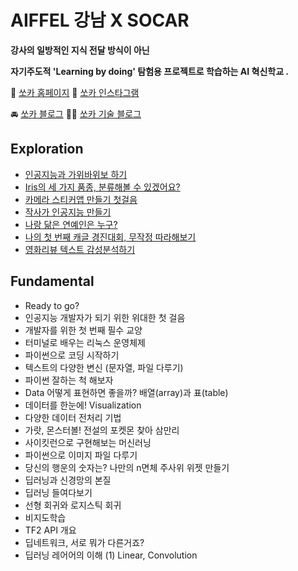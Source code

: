 # AIFFEL 강남 X SOCAR

**강사의 일방적인 지식 전달 방식이 아닌**

**자기주도적 'Learning by doing' 탐험용 프로젝트로 학습하는 AI 혁신학교 .**

🚙 [쏘카 홈페이지](https://www.socar.kr/)		      💙 [쏘카 인스타그램](https://www.instagram.com/socarsharing/)

🚘 [쏘카 블로그](https://blog.socar.kr/)		      👩‍💻 [쏘카 기술 블로그](https://tech.socarcorp.kr/)


## Exploration 

* [인공지능과 가위바위보 하기](Exploration1.ipynb)
* [Iris의 세 가지 품종, 분류해볼 수 있겠어요?](Exploration2.ipynb)
* [카메라 스티커앱 만들기 첫걸음](Exploration3.ipynb)
* [작사가 인공지능 만들기](Exploration4.ipynb)
* [나랑 닮은 연예인은 누구?](Exploration5.ipynb)
* [나의 첫 번째 캐글 경진대회, 무작정 따라해보기]()
* [영화리뷰 텍스트 감성분석하기]()



## Fundamental 

* Ready to go?
* 인공지능 개발자가 되기 위한 위대한 첫 걸음
* 개발자를 위한 첫 번째 필수 교양
* 터미널로 배우는 리눅스 운영체제
* 파이썬으로 코딩 시작하기
* 텍스트의 다양한 변신 (문자열, 파일 다루기)
* 파이썬 잘하는 척 해보자
* Data 어떻게 표현하면 좋을까? 배열(array)과 표(table)
* 데이터를 한눈에! Visualization
* 다양한 데이터 전처리 기법
* 가랏, 몬스터볼! 전설의 포켓몬 찾아 삼만리
* 사이킷런으로 구현해보는 머신러닝
* 파이썬으로 이미지 파일 다루기
* 당신의 행운의 숫자는? 나만의 n면체 주사위 위젯 만들기
* 딥러닝과 신경망의 본질 
* 딥러닝 들여다보기 
* 선형 회귀와 로지스틱 회귀
* 비지도학습
* TF2 API 개요
* 딥네트워크, 서로 뭐가 다른거죠?
* 딥러닝 레어어의 이해 (1) Linear, Convolution



